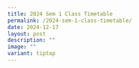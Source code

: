 ```yaml
---
title: 2024 Sem 1 Class Timetable
permalink: /2024-sem-1-class-timetable/
date: 2024-12-17
layout: post
description: ""
image: ""
variant: tiptap
---
```


